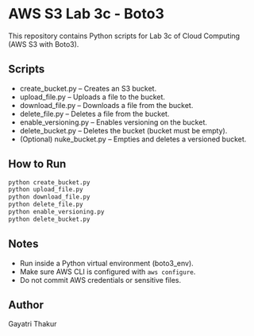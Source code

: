 # AWS S3 Lab 3c - Boto3

This repository contains Python scripts for Lab 3c of Cloud Computing (AWS S3 with Boto3).

## Scripts
- create_bucket.py – Creates an S3 bucket.
- upload_file.py – Uploads a file to the bucket.
- download_file.py – Downloads a file from the bucket.
- delete_file.py – Deletes a file from the bucket.
- enable_versioning.py – Enables versioning on the bucket.
- delete_bucket.py – Deletes the bucket (bucket must be empty).
- (Optional) nuke_bucket.py – Empties and deletes a versioned bucket.

## How to Run
```bash
python create_bucket.py
python upload_file.py
python download_file.py
python delete_file.py
python enable_versioning.py
python delete_bucket.py
```

## Notes
- Run inside a Python virtual environment (boto3_env).
- Make sure AWS CLI is configured with `aws configure`.
- Do not commit AWS credentials or sensitive files.

## Author
Gayatri Thakur

